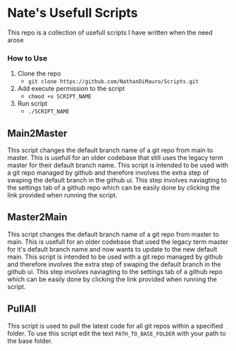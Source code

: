 # Nate's Usefull Scripts 
This repo is a collection of usefull scripts I have written when the need arose

### How to Use
1. Clone the repo
   * `git clone https://github.com/NathanDiMauro/Scripts.git`
2. Add execute permission to the script 
   * `chmod +x SCRIPT_NAME`
3. Run script
   * `./SCRIPT_NAME`

## Main2Master
This script changes the default branch name of a git repo from main to master. This is usefull for an older codebase that still uses the legacy term master for their default branch name. This script is intended to be used with a git repo managed by github and therefore involves the extra step of swaping the default branch in the github ui. This step involves naviagting to the settings tab of a github repo which can be easily done by clicking the link provided when running the script. 

## Master2Main
This script changes the default branch name of a git repo from master to main. This is usefull for an older codebase that used the legacy term master for it's default branch name and now wants to update to the new default main. This script is intended to be used with a git repo managed by github and therefore involves the extra step of swaping the default branch in the github ui. This step involves naviagting to the settings tab of a github repo which can be easily done by clicking the link provided when running the script. 

## PullAll
This script is used to pull the latest code for all git repos within a specified folder. To use this script edit the text `PATH_TO_BASE_FOLDER` with your path to the base folder. 
